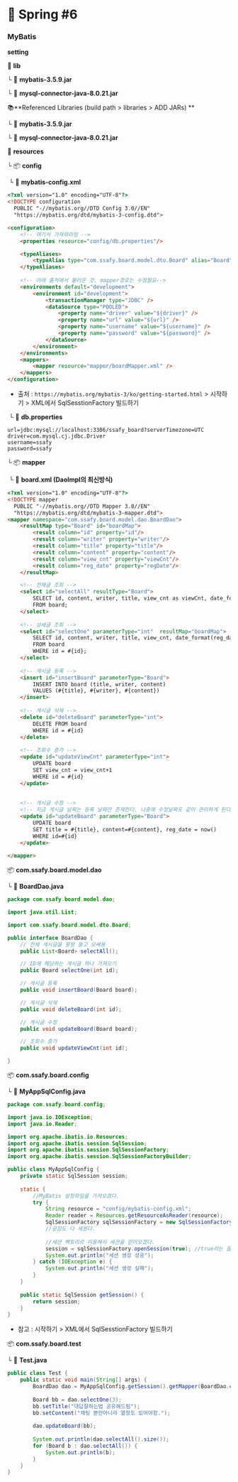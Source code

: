 # :seedling: Spring #6

### MyBatis

**setting**

:open_file_folder: **lib**

└ :penguin: **mybatis-3.5.9.jar**

└ :penguin: **mysql-connector-java-8.0.21.jar**

:books:**Referenced Libraries (build path > libraries > ADD JARs) ** 

└ :penguin: **mybatis-3.5.9.jar**

└ :penguin: **mysql-connector-java-8.0.21.jar**

:open_file_folder: **resources**

└ :package: **config**

​	└ :page_facing_up: **mybatis-config.xml**

```html
<?xml version="1.0" encoding="UTF-8"?>
<!DOCTYPE configuration
  PUBLIC "-//mybatis.org//DTD Config 3.0//EN"
  "https://mybatis.org/dtd/mybatis-3-config.dtd">

<configuration>
	<!-- 여기서 가져와라잉 -->
	<properties resource="config/db.properties"/>

	<typeAliases>
		<typeAlias type="com.ssafy.board.model.dto.Board" alias="Board"/>
	</typeAliases>	
    
    <!-- 아래 출처에서 불러온 것. mapper경로는 수정필요-->
	<environments default="development">
		<environment id="development">
			<transactionManager type="JDBC" />
			<dataSource type="POOLED">
				<property name="driver" value="${driver}" />
				<property name="url" value="${url}" />
				<property name="username" value="${username}" />
				<property name="password" value="${password}" />
			</dataSource>
		</environment>
	</environments>
	<mappers>
		<mapper resource="mapper/boardMapper.xml" />
	</mappers>
</configuration>
```

* 출처 : `https://mybatis.org/mybatis-3/ko/getting-started.html` > 시작하기 > XML에서 SqlSesstionFactory 빌드하기

​	└ :page_facing_up: **db.properties**

```properties
url=jdbc:mysql://localhost:3306/ssafy_board?serverTimezone=UTC
driver=com.mysql.cj.jdbc.Driver
username=ssafy
password=ssafy
```

└ :package: **mapper**

​	└ :page_facing_up: **board.xml (DaoImpl의 최신방식)**

```html
<?xml version="1.0" encoding="UTF-8"?>
<!DOCTYPE mapper
  PUBLIC "-//mybatis.org//DTD Mapper 3.0//EN"
  "https://mybatis.org/dtd/mybatis-3-mapper.dtd">
<mapper namespace="com.ssafy.board.model.dao.BoardDao">
	<resultMap type="Board" id="boardMap">
		<result column="id" property="id"/>
		<result column="writer" property="writer"/>
		<result column="title" property="title"/>
		<result column="content" property="content"/>
		<result column="view_cnt" property="viewCnt"/>
		<result column="reg_date" property="regDate"/>
	</resultMap>

	<!-- 전체글 조회 -->
	<select id="selectAll" resultType="Board">
		SELECT id, content, writer, title, view_cnt as viewCnt, date_format(reg_date, '%y-%m-%d %H:%i:%s') as regDate
		FROM board;
	</select>
	
	<!-- 상세글 조회 -->
	<select id="selectOne" parameterType="int"  resultMap="boardMap">
		SELECT id, content, writer, title, view_cnt, date_format(reg_date, '%y-%m-%d') as reg_date
		FROM board
		WHERE id = #{id};
	</select>
	
	<!-- 게시글 등록 -->
	<insert id="insertBoard" parameterType="Board">
		INSERT INTO board (title, writer, content)
		VALUES (#{title}, #{writer}, #{content})
	</insert>
	
	<!-- 게시글 삭제 -->
	<delete id="deleteBoard" parameterType="int">
		DELETE FROM board
		WHERE id = #{id}
	</delete>
	
	<!-- 조회수 증가 -->
	<update id="updateViewCnt" parameterType="int">
		UPDATE board
		SET view_cnt = view_cnt+1
		WHERE id = #{id}
	</update>
	
	
	<!-- 게시글 수정 -->
	<!-- 지금 게시글 날짜는 등록 날짜만 존재한다. 나중에 수정날짜도 같이 관리하게 된다면의 상황을보자ㅏ... -->
	<update id="updateBoard" parameterType="Board">
		UPDATE board
		SET title = #{title}, content=#{content}, reg_date = now()
		WHERE id=#{id}
	</update>	
	
</mapper>
```

:package: **com.ssafy.board.model.dao**

└ :page_facing_up: **BoardDao.java** 

```java
package com.ssafy.board.model.dao;

import java.util.List;

import com.ssafy.board.model.dto.Board;

public interface BoardDao {
	// 전체 게시글을 몽땅 들고 오쎄용
	public List<Board> selectAll();

	// ID에 해당하는 게시글 하나 가져오기
	public Board selectOne(int id);

	// 게시글 등록
	public void insertBoard(Board board);

	// 게시글 삭제
	public void deleteBoard(int id);

	// 게시글 수정
	public void updateBoard(Board board);

	// 조회수 증가
	public void updateViewCnt(int id);

}
```

:package: **com.ssafy.board.config**

└ :page_facing_up: **MyAppSqlConfig.java** 

```java
package com.ssafy.board.config;

import java.io.IOException;
import java.io.Reader;

import org.apache.ibatis.io.Resources;
import org.apache.ibatis.session.SqlSession;
import org.apache.ibatis.session.SqlSessionFactory;
import org.apache.ibatis.session.SqlSessionFactoryBuilder;

public class MyAppSqlConfig {
	private static SqlSession session;
	
	static {
		//MyBatis 설정파일을 가져오겠다.
		try {
			String resource = "config/mybatis-config.xml";
			Reader reader = Resources.getResourceAsReader(resource);
			SqlSessionFactory sqlSessionFactory = new SqlSessionFactoryBuilder().build(reader);
			//공장도 다 세웠다.
			
			//세션 팩토리르 이용해서 세션을 얻어오겠다.
			session = sqlSessionFactory.openSession(true); //true라는 옵션을 주면 자동으로 커밋이된다.
			System.out.println("세션 생성 성공");
		} catch (IOException e) {
			System.out.println("세션 생성 실패");
		}
	}
	
	public static SqlSession getSession() {
		return session;
	}
}
```

* 참고 : 시작하기 > XML에서 SqlSesstionFactory 빌드하기

:package: **com.ssafy.board.test**

└ :page_facing_up: **Test.java** 

```java
public class Test {
	public static void main(String[] args) {
		BoardDao dao = MyAppSqlConfig.getSession().getMapper(BoardDao.class);
	
        Board bb = dao.selectOne(3);
		bb.setTitle("대답잘하는법 공유해드림");
		bb.setContent("채팅 뿐만아니라 열정도 있어야함.");
		
		dao.updateBoard(bb);
		
		System.out.println(dao.selectAll().size());
		for (Board b : dao.selectAll()) {
			System.out.println(b);
		}
	}
}
```

